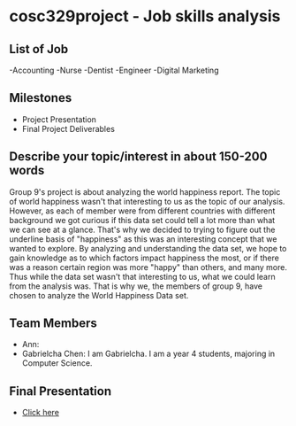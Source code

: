 # cosc329project - Job skills analysis

## List of Job
-Accounting
-Nurse
-Dentist
-Engineer
-Digital Marketing


## Milestones

- Project Presentation
- Final Project Deliverables


## Describe your topic/interest in about 150-200 words

Group 9's project is about analyzing the world happiness report. The topic of world happiness wasn't that interesting to us as the topic of our analysis. However, as each of member were from different countries with different background we got curious if this data set could tell a lot more than what we can see at a glance. That's why we decided to trying to figure out the underline basis of "happiness" as this was an interesting concept that we wanted to explore. By analyzing and understanding the data set, we hope to gain knowledge as to which factors impact happiness the most, or if there was a reason certain region was more "happy" than others, and many more. Thus while the data set wasn't that interesting to us, what we could learn from the analysis was. That is why we, the members of group 9, have chosen to analyze the World Happiness Data set.


## Team Members

- Ann: 
- Gabrielcha Chen: I am Gabrielcha. I am a year 4 students, majoring in Computer Science.


## Final Presentation
- [Click here](.......)
